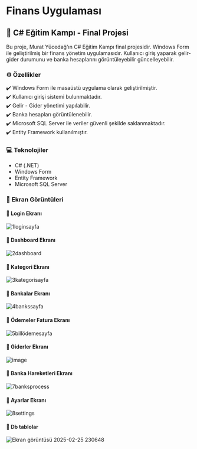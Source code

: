 # Finans Uygulaması

## 📌 C# Eğitim Kampı - Final Projesi
Bu proje, Murat Yücedağ'ın C# Eğitim Kampı final projesidir. Windows Form ile geliştirilmiş bir finans yönetim uygulamasıdır. Kullanıcı giriş yaparak gelir-gider durumunu ve banka hesaplarını görüntüleyebilir güncelleyebilir.

### ⚙️ Özellikler
✔️ Windows Form ile masaüstü uygulama olarak geliştirilmiştir.  
✔️ Kullanıcı girişi sistemi bulunmaktadır.  
✔️ Gelir - Gider yönetimi yapılabilir.  
✔️ Banka hesapları görüntülenebilir.  
✔️ Microsoft SQL Server ile veriler güvenli şekilde saklanmaktadır.  
✔️ Entity Framework kullanılmıştır.  

### 💻​ Teknolojiler
- C# (.NET)
- Windows Form
- Entity Framework
- Microsoft SQL Server

### 📸 Ekran Görüntüleri

#### 🔹 Login Ekranı
![1loginsayfa](https://github.com/user-attachments/assets/71c739c2-03b6-43c9-a515-388b39072ef8)


#### 🔹 Dashboard Ekranı
![2dashboard](https://github.com/user-attachments/assets/727ba9a5-2293-4c15-b02b-c94e66c41891)


#### 🔹 Kategori Ekranı
![3kategorisayfa](https://github.com/user-attachments/assets/514f9b7b-9a7d-407f-9542-dbb030de34f6)


#### 🔹 Bankalar Ekranı
![4bankssayfa](https://github.com/user-attachments/assets/9eac29ae-a469-4734-bb77-86dcb35c7ccf)


#### 🔹 Ödemeler Fatura Ekranı
![5billödemesayfa](https://github.com/user-attachments/assets/aa55106c-2ebd-4db9-9188-4b327bd14929)


#### 🔹 Giderler Ekranı
![image](https://github.com/user-attachments/assets/bce8b991-b805-4e22-ab84-25bec5d98496)



#### 🔹 Banka Hareketleri Ekranı
![7banksprocess](https://github.com/user-attachments/assets/1c0fc62f-df0b-444b-ac84-fbbee96d5e0e)


#### 🔹 Ayarlar Ekranı
![8settings](https://github.com/user-attachments/assets/449f0fe9-aacc-4cda-b79c-313cdd9ebcc7)


#### 🔹 Db tablolar
![Ekran görüntüsü 2025-02-25 230648](https://github.com/user-attachments/assets/d0a04ece-b8ec-48c1-bdb2-f9fe99b6a405)








